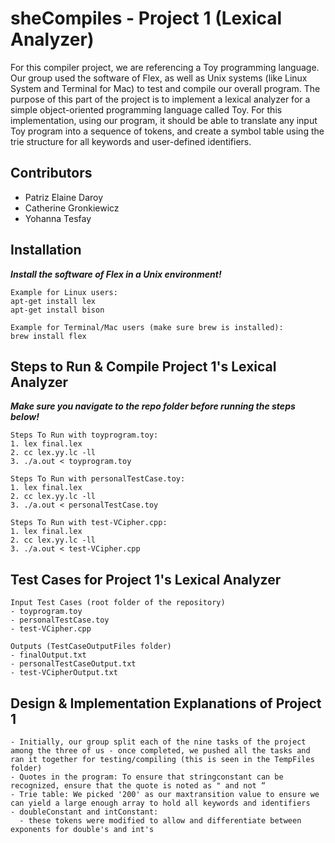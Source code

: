 # sheCompiles - Project 1 (Lexical Analyzer)
For this compiler project, we are referencing a Toy programming language. Our group used the software of Flex, as well as Unix systems (like Linux System and Terminal for Mac) to test and compile our overall program. The purpose of this part of the project is to implement a lexical analyzer for a simple object-oriented programming language called Toy. For this implementation, using our program, it should be able to translate any input Toy program into a sequence of tokens, and create a symbol table using the trie structure for all keywords and user-defined identifiers.

## Contributors
- Patriz Elaine Daroy
- Catherine Gronkiewicz
- Yohanna Tesfay

## Installation
***Install the software of Flex in a Unix environment!***
```
Example for Linux users:
apt-get install lex 
apt-get install bison 

Example for Terminal/Mac users (make sure brew is installed): 
brew install flex
```

## Steps to Run & Compile Project 1's Lexical Analyzer
***Make sure you navigate to the repo folder before running the steps below!***
```
Steps To Run with toyprogram.toy:
1. lex final.lex
2. cc lex.yy.lc -ll
3. ./a.out < toyprogram.toy
```
```
Steps To Run with personalTestCase.toy:
1. lex final.lex
2. cc lex.yy.lc -ll
3. ./a.out < personalTestCase.toy
```
```
Steps To Run with test-VCipher.cpp:
1. lex final.lex
2. cc lex.yy.lc -ll
3. ./a.out < test-VCipher.cpp
```

## Test Cases for Project 1's Lexical Analyzer
```
Input Test Cases (root folder of the repository)
- toyprogram.toy 
- personalTestCase.toy 
- test-VCipher.cpp

Outputs (TestCaseOutputFiles folder)
- finalOutput.txt 
- personalTestCaseOutput.txt 
- test-VCipherOutput.txt
```

## Design & Implementation Explanations of Project 1
```
- Initially, our group split each of the nine tasks of the project among the three of us - once completed, we pushed all the tasks and ran it together for testing/compiling (this is seen in the TempFiles folder)
- Quotes in the program: To ensure that stringconstant can be recognized, ensure that the quote is noted as " and not “
- Trie table: We picked '200' as our maxtransition value to ensure we can yield a large enough array to hold all keywords and identifiers
- doubleConstant and intConstant:
  - these tokens were modified to allow and differentiate between exponents for double's and int's
```
